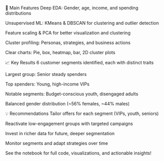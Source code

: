 🚀 Main Features
Deep EDA: Gender, age, income, and spending distributions

Unsupervised ML: KMeans & DBSCAN for clustering and outlier detection

Feature scaling & PCA for better visualization and clustering

Cluster profiling: Personas, strategies, and business actions

Clear charts: Pie, box, heatmap, bar, 2D cluster plots

📈 Key Results
6 customer segments identified, each with distinct traits

Largest group: Senior steady spenders

Top spenders: Young, high-income VIPs

Notable segments: Budget-conscious youth, disengaged adults

Balanced gender distribution (~56% females, ~44% males)

💡 Recommendations
Tailor offers for each segment (VIPs, youth, seniors)

Reactivate low-engagement groups with targeted campaigns

Invest in richer data for future, deeper segmentation

Monitor segments and adapt strategies over time

See the notebook for full code, visualizations, and actionable insights!


